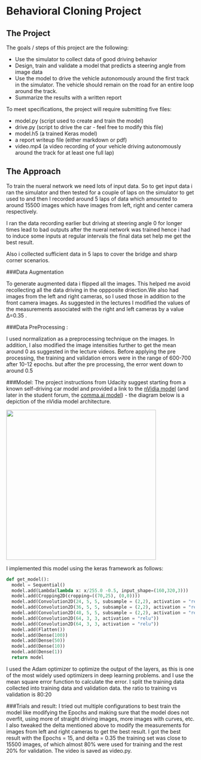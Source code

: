 # Behavioral Cloning Project

The Project
---
The goals / steps of this project are the following:
* Use the simulator to collect data of good driving behavior 
* Design, train and validate a model that predicts a steering angle from image data
* Use the model to drive the vehicle autonomously around the first track in the simulator. The vehicle should remain on the road for an entire loop around the track.
* Summarize the results with a written report


To meet specifications, the project will require submitting five files: 
* model.py (script used to create and train the model)
* drive.py (script to drive the car - feel free to modify this file)
* model.h5 (a trained Keras model)
* a report writeup file (either markdown or pdf)
* video.mp4 (a video recording of your vehicle driving autonomously around the track for at least one full lap)


The Approach
---

To train the nueral network we need lots of input data. So to get input data i ran the simulator and then tested for a couple of laps on the simulator to get used to and then I recorded around 5 laps of data which amounted to around 15500 images which have images from left, right and center camera respectively.

I ran the data recording earlier but driving at steering angle 0 for longer times lead to bad outputs after the nueral network was trained hence i had to induce some inputs at regular intervals the final data set help me get the best result. 

Also i collected sufficient data in 5 laps to cover the bridge and sharp corner scenarios.

###Data Augmentation

To generate augmented data i flipped all the images. This helped me avoid recollecting all the data driving in the oppposite driection.We also had images from the left and right cameras, so I used those in addition to the front camera images. As suggested in the lectures I modified the values of the measurements associated with the right and left cameras by a value Δ=0.35 .

###Data PreProcessing :

I used normalization as a preprocessing technique on the images. In addition, I also modified the image intensities further to get the mean around 0 as suggested in the lecture videos.
Before applying the pre processing, the training and validation errors were in the range of 600-700 after 10-12 epochs. but after the pre processing, the error went down to around 0.5


###Model:
The project instructions from Udacity suggest starting from a known self-driving car model and provided a link to the [nVidia model](https://images.nvidia.com/content/tegra/automotive/images/2016/solutions/pdf/end-to-end-dl-using-px.pdf) (and later in the student forum, the [comma.ai model](https://github.com/commaai/research/blob/master/train_steering_model.py)) - the diagram below is a depiction of the nVidia model architecture.

<img src="./images/nVidia_model.png?raw=true" width="400px">

I implemented this model using the keras framework as follows:

  ```python
  def get_model():
    model = Sequential()
    model.add(Lambda(lambda x: x/255.0 -0.5, input_shape=(160,320,3)))
    model.add(Cropping2D(cropping=((70,25), (0,0))))
    model.add(Convolution2D(24, 5, 5, subsample = (2,2), activation = "relu"))
    model.add(Convolution2D(36, 5, 5, subsample = (2,2), activation = "relu"))
    model.add(Convolution2D(48, 5, 5, subsample = (2,2), activation = "relu"))
    model.add(Convolution2D(64, 3, 3, activation = "relu"))
    model.add(Convolution2D(64, 3, 3, activation = "relu"))
    model.add(Flatten())
    model.add(Dense(100))
    model.add(Dense(50))
    model.add(Dense(10))
    model.add(Dense(1))
    return model
  ```
I used the Adam optimizer to optimize the output of the layers, as this is one of the most widely used optimizers in deep learning
problems. and I use the mean square error function to calculate the error.
I split the training data collected into training data and validation data. the ratio to training vs validation is 80:20

###Trials and result:
I tried out multiple configurations to best train the model like modifying the Epochs and making sure that the model does not
overfit, using more of straight driving images, more images with curves, etc.
I also tweaked the delta mentioned above to modify the measurements for images from left and right cameras to get the best result.
I got the best result with the Epochs = 15, and delta = 0.35
the training set was close to 15500 images, of which almost 80% were used for training and the rest 20% for validation.
The video is saved as video.py.
